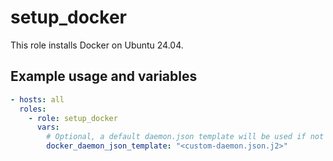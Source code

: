# setup_docker

This role installs Docker on Ubuntu 24.04.

## Example usage and variables

```yaml
- hosts: all
  roles:
    - role: setup_docker
      vars:
        # Optional, a default daemon.json template will be used if not provided
        docker_daemon_json_template: "<custom-daemon.json.j2>" 
```
